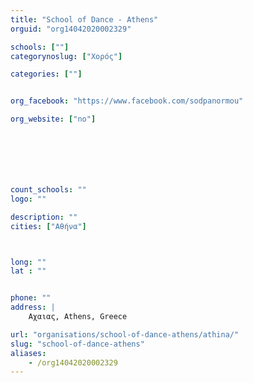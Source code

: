 ```yaml
---
title: "School of Dance - Athens"
orguid: "org14042020002329"

schools: [""]
categorynoslug: ["Χορός"]

categories: [""]


org_facebook: "https://www.facebook.com/sodpanormou"

org_website: ["no"]







count_schools: ""
logo: ""

description: ""
cities: ["Αθήνα"]



long: ""
lat : ""


phone: ""
address: |
    Αχαιας, Athens, Greece

url: "organisations/school-of-dance-athens/athina/"
slug: "school-of-dance-athens"
aliases:
    - /org14042020002329
---
```




